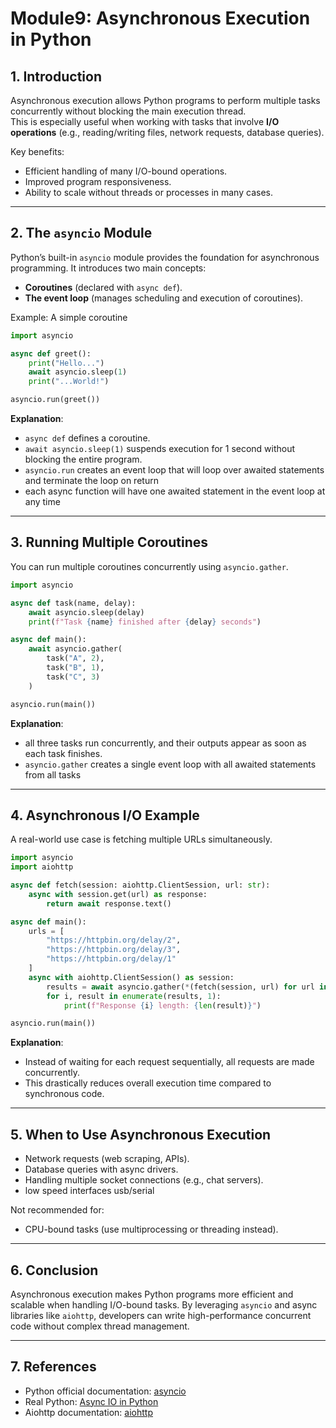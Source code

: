 # Module9: Asynchronous Execution in Python

## 1. Introduction
Asynchronous execution allows Python programs to perform multiple tasks concurrently without blocking the main execution thread.  
This is especially useful when working with tasks that involve **I/O operations** (e.g., reading/writing files, network requests, database queries).  

Key benefits:
- Efficient handling of many I/O-bound operations.  
- Improved program responsiveness.  
- Ability to scale without threads or processes in many cases.  

---

## 2. The `asyncio` Module
Python’s built-in `asyncio` module provides the foundation for asynchronous programming. It introduces two main concepts:
- **Coroutines** (declared with `async def`).  
- **The event loop** (manages scheduling and execution of coroutines).  

Example: A simple coroutine
```python
import asyncio

async def greet():
    print("Hello...")
    await asyncio.sleep(1)
    print("...World!")

asyncio.run(greet())
```

**Explanation**:  
- `async def` defines a coroutine.  
- `await asyncio.sleep(1)` suspends execution for 1 second without blocking the entire program.
- `asyncio.run` creates an event loop that will loop over awaited statements and terminate the loop on return
- each async function will have one awaited statement in the event loop at any time

---

## 3. Running Multiple Coroutines
You can run multiple coroutines concurrently using `asyncio.gather`.

```python
import asyncio

async def task(name, delay):
    await asyncio.sleep(delay)
    print(f"Task {name} finished after {delay} seconds")

async def main():
    await asyncio.gather(
        task("A", 2),
        task("B", 1),
        task("C", 3)
    )

asyncio.run(main())
```

**Explanation**:  
 - all three tasks run concurrently, and their outputs appear as soon as each task finishes.
 - `asyncio.gather` creates a single event loop with all awaited statements from all tasks 

---

## 4. Asynchronous I/O Example
A real-world use case is fetching multiple URLs simultaneously.

```python
import asyncio
import aiohttp

async def fetch(session: aiohttp.ClientSession, url: str):
    async with session.get(url) as response:
        return await response.text()

async def main():
    urls = [
        "https://httpbin.org/delay/2",
        "https://httpbin.org/delay/3",
        "https://httpbin.org/delay/1"
    ]
    async with aiohttp.ClientSession() as session:
        results = await asyncio.gather(*(fetch(session, url) for url in urls))
        for i, result in enumerate(results, 1):
            print(f"Response {i} length: {len(result)}")

asyncio.run(main())
```

**Explanation**:  
- Instead of waiting for each request sequentially, all requests are made concurrently.  
- This drastically reduces overall execution time compared to synchronous code.  

---

## 5. When to Use Asynchronous Execution
- Network requests (web scraping, APIs).  
- Database queries with async drivers.  
- Handling multiple socket connections (e.g., chat servers).
- low speed interfaces usb/serial 

Not recommended for:
- CPU-bound tasks (use multiprocessing or threading instead).  

---

## 6. Conclusion
Asynchronous execution makes Python programs more efficient and scalable when handling I/O-bound tasks. By leveraging `asyncio` and async libraries like `aiohttp`, developers can write high-performance concurrent code without complex thread management.  

---

## 7. References
- Python official documentation: [asyncio](https://docs.python.org/3/library/asyncio.html)  
- Real Python: [Async IO in Python](https://realpython.com/async-io-python/)  
- Aiohttp documentation: [aiohttp](https://docs.aiohttp.org/en/stable/)  
